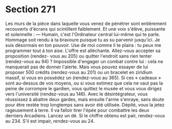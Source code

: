 # Section 271

Les murs de la pièce dans laquelle vous venez de pénétrer sont
entièrement recouverts d'écrans qui scintillent faiblement. Et
une voix s'élève, puissante et solennelle :
— Humain, c'est l'Ordinateur central lui-même qui te parle.
Hommage soit rendu à ta bravoure puisque tu as su parvenir
jusqu'ici. Je suis désormais en ton pouvoir. Use de moi comme il
te plaira : tu peux me programmer tout à ton aise.
L'offre est alléchante. Allez-vous accepter sa proposition (rendez-
vous au 205) ou quitter l'endroit sans rien tenter (rendez-vous
au 94) ?
Impossible d'engager un combat contre lui : cela ne manquerait
pas de donner l'alerte. Mais vous pouvez essayer de lui proposer
500 crédits (rendez-vous au 201) ou un bracelet en ziridium
massif, si vous en possédez un (rendez-vous au 365). Si ces «
cadeaux » sont au-dessus de vos moyens, ou si vous estimez que
cela ne vaut pas la peine de corrompre le gardien, vous quittez le
musée et vous vous dirigez vers l'université (rendez-vous au
146).
Avec le désintégrateur, vous réussissez à abattre deux gardes,
mais ensuite l'arme s'enraye, sans doute pour être restée trop
longtemps sans avoir été utilisée. Dépité, vous la jetez
rageusement à terre. Il va falloir tirer l'épée pour combattre les
deux derniers Arcadiens. Lancez un dé. Si le chiffre obtenu est
pair, rendez-vous au 234. S'il est impair, rendez-vous au 24.